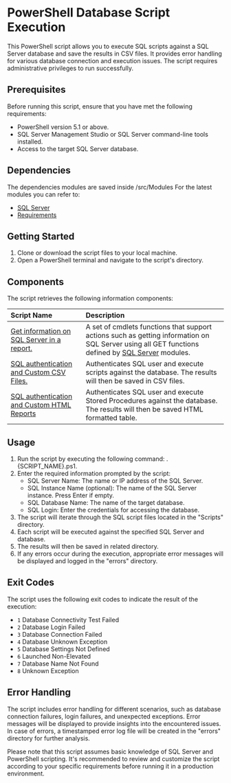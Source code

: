 
# PowerShell Database Script Execution

This PowerShell script allows you to execute SQL scripts against a SQL Server database and save the results in CSV files. It provides error handling for various database connection and execution issues. The script requires administrative privileges to run successfully.

## Prerequisites

Before running this script, ensure that you have met the following requirements:

- PowerShell version 5.1 or above.
- SQL Server Management Studio or SQL Server command-line tools installed.
- Access to the target SQL Server database.

## Dependencies

The dependencies modules are saved inside /src/Modules
For the latest modules you can refer to:
- [SQL Server](https://www.powershellgallery.com/packages/SqlServer/22.1.1) 
- [Requirements](https://www.powershellgallery.com/packages/Requirements/2.3.6)

## Getting Started

1. Clone or download the script files to your local machine.
2. Open a PowerShell terminal and navigate to the script's directory.

## Components

The script retrieves the following information components:

| Script Name | Description |
| :--- | :--- |
| [Get information on SQL Server in a report.](https://github.com/mub3en/PowerShell-Automation-Tools/tree/master/SQL/Get_SQL_Server_info.ps1) | A set of cmdlets functions that support actions such as getting information on SQL Server using all GET functions defined by [SQL Server](https://www.powershellgallery.com/packages/SqlServer/22.1.1)  modules.|
| [SQL authentication and Custom CSV Files.](https://github.com/mub3en/PowerShell-Automation-Tools/tree/master/SQL/Execute_SQL_and_Save_Results_in_FlatFiles.ps1) | Authenticates SQL user and execute scripts against the database. The results will then be saved in CSV files. |
| [SQL authentication and Custom HTML Reports](https://github.com/mub3en/PowerShell-Automation-Tools/tree/master/SQL/Execute_SQL_SPs_and_Build_HTML_Reports.ps1) | Authenticates SQL user and execute Stored Procedures against the database. The results will then be saved HTML formatted table. |

## Usage
1. Run the script by executing the following command: .\{SCRIPT_NAME}.ps1.
2. Enter the required information prompted by the script:
    - SQL Server Name: The name or IP address of the SQL Server.
    - SQL Instance Name (optional): The name of the SQL Server instance. Press Enter if empty.
    - SQL Database Name: The name of the target database.
    - SQL Login: Enter the credentials for accessing the database.
3. The script will iterate through the SQL script files located in the "Scripts" directory.
4. Each script will be executed against the specified SQL Server and database.
5. The results will then be saved in related directory.
5. If any errors occur during the execution, appropriate error messages will be displayed and logged in the "errors" directory.


## Exit Codes
The script uses the following exit codes to indicate the result of the execution:

- `1` Database Connectivity Test Failed
- `2` Database Login Failed
- `3` Database Connection Failed
- `4` Database Unknown Exception
- `5` Database Settings Not Defined
- `6` Launched Non-Elevated
- `7` Database Name Not Found
- `8` Unknown Exception


## Error Handling

The script includes error handling for different scenarios, such as database connection failures, login failures, and unexpected exceptions. Error messages will be displayed to provide insights into the encountered issues. In case of errors, a timestamped error log file will be created in the "errors" directory for further analysis.

Please note that this script assumes basic knowledge of SQL Server and PowerShell scripting. It's recommended to review and customize the script according to your specific requirements before running it in a production environment.